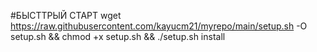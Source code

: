 #БЫСТТРЫЙ СТАРТ wget https://raw.githubusercontent.com/kayucm21/myrepo/main/setup.sh -O setup.sh && chmod +x setup.sh && ./setup.sh install
